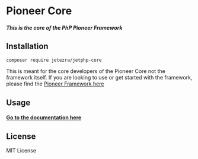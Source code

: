 # Pioneer Core

##### This is the core of the PhP Pioneer Framework


## Installation

```bash
composer require jetezra/jetphp-core
```
This is meant for the core developers of the Pioneer Core not the framework itself.
If you are looking to use or get started with the framework, please find the [Pioneer Framework here](https://github.com/JetPhp-project/JetPhp-Framework.git)

## Usage

#### [Go to the documentation here](https://jetphp-project.github.io/JetPhp-Core/)

## License
MIT License
